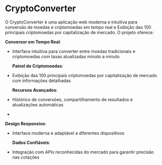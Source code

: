 # CryptoConverter
O CryptoConverter é uma aplicação web moderna e intuitiva para conversão de moedas e criptomoedas em tempo real e Exibição das 100 principais criptomoedas por capitalização de mercado. O projeto oferece:

 **Conversor em Tempo Real**:
- Interface intuitiva para converter entre moedas tradicionais e criptomoedas com taxas atualizadas minuto a minuto
  
  **Painel de Criptomoedas**:
- Exibição das 100 principais criptomoedas por capitalização de mercado com informações detalhadas
  
  **Recursos Avançados**:
- Histórico de conversões, compartilhamento de resultados e atualizações automáticas
- 
 **Design Responsivo**:
- Interface moderna e adaptável a diferentes dispositivos
  
  **Dados Confiáveis**:
- Integração com APIs reconhecidas do mercado para garantir precisão nas cotações

